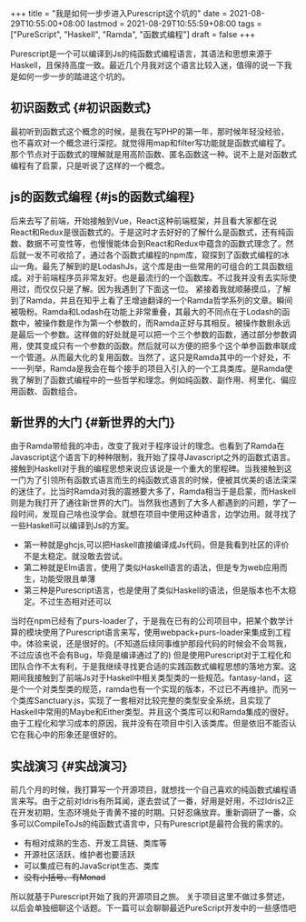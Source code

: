+++
title = "我是如何一步步进入Purescript这个坑的"
date = 2021-08-29T10:55:00+08:00
lastmod = 2021-08-29T10:55:59+08:00
tags = ["PureScript", "Haskell", "Ramda", "函数式编程"]
draft = false
+++

Purescript是一个可以编译到Js的纯函数式编程语言，其语法和思想来源于Haskell，且保持高度一致。最近几个月我对这个语言比较入迷，值得的说一下我是如何一步一步的踏进这个坑的。

<!--more-->


## 初识函数式 {#初识函数式}

最初听到函数式这个概念的时候，是我在写PHP的第一年，那时候年轻没经验，也不喜欢对一个概念进行深挖。就觉得用map和filter写功能就是函数式编程了。那个节点对于函数式的理解就是用高阶函数、匿名函数这一种。说不上是对函数式编程有了启蒙，只是听说了这样的一个概念。


## js的函数式编程 {#js的函数式编程}

后来去写了前端，开始接触到Vue，React这种前端框架，并且看大家都在说React和Redux是很函数式的。于是这时才去好好的了解什么是函数式，还有纯函数、数据不可变性等，也慢慢能体会到React和Redux中蕴含的函数式理念了。然后就一发不可收拾了，通过各个函数式编程的npm库，窥探到了函数式编程的冰山一角。最先了解到的是LodashJs，这个库是由一些常用的可组合的工具函数组成。对于前端程序员非常友好。也是最流行的一个函数库。不过我并没有去实际使用过，而仅仅只是了解。因为我遇到了下面这一位。 紧接着我就顺藤摸瓜，了解到了Ramda，并且在知乎上看了王增迪翻译的一个Ramda哲学系列的文章。瞬间被吸粉。Ramda和Lodash在功能上非常重叠，其最大的不同点在于Lodash的函数中，被操作数是作为第一个参数的，而Ramda正好与其相反。被操作数剧永远是最后一个参数。这样做的好处就是可以把一个三个参数的函数，通过部分参数调用，使其变成只有一个参数的函数。然后就可以方便的把多个这个单参函数串联成一个管道。从而最大化的复用函数。当然了，这只是Ramda其中的一个好处，不一一列举，Ramda是我会在每个接手的项目入引入的一个工具类库。是Ramda使我了解到了函数式编程中的一些哲学和理念。例如纯函数、副作用、柯里化、偏应用函数、函数组合。


## 新世界的大门 {#新世界的大门}

由于Ramda带给我的冲击，改变了我对于程序设计的理念。也看到了Ramda在Javascript这个语言下的种种限制，我开始了探寻Javascript之外的函数式语言。接触到Haskell对于我的编程思想来说应该说是一个重大的里程碑。当我接触到这一门为了引领所有函数式语言而生的纯函数式语言的时候，便被其优美的语法深深的迷住了。比当时Ramda对我的震撼要大多了，Ramda相当于是启蒙，而Haskell则是为我打开了通往新世界的大门。当然我也遇到了大多人都遇到的问题，学了一段时间，发现自己啥也没学会。就想在项目中使用这种语言，边学边用。就寻找了一些Haskell可以编译到Js的方案。

-   第一种就是ghcjs,可以把Haskell直接编译成Js代码，但是我看到社区的评价不是太稳定。就没敢去尝试。
-   第二种就是Elm语言，使用了类似Haskell语言的语法，但是专为web应用而生，功能受限且单薄
-   第三种是Purescript语言，也是使用了类似Haskell的语法，但是版本也不太稳定。不过生态相对还可以

当时在npm已经有了purs-loader了，于是我在已有的公司项目中，把某个数学计算的模块使用了Purescript语言来写，使用webpack+purs-loader来集成到工程中。体验来说，还是很好的。(不知道后续同事维护那段代码的时候会不会骂我，不过应该也不会有Bug，毕竟是编译通过了的)
但是使用Purescript对于工程化和团队合作不太有利，于是我继续寻找更合适的实践函数式编程思想的落地方案。这期间我接触到了前端Js对于Haskell中相关类型类的一些规范。fantasy-land，这是个一个对类型类的规范，ramda也有一个实现的版本，不过已不再维护。而另一个类库Sanctuary.js，实现了一套相对比较完整的类型安全系统，且实现了Haskell中常用的Maybe和Either类型。并且这个类库可以和Ramda集成的很好。由于工程化和学习成本的原因，我并没有在项目中引入该类库。但是依旧不能否认它在我心中的形象还是很好的。


## 实战演习 {#实战演习}

前几个月的时候，我打算写一个开源项目，就想找一个自己喜欢的纯函数式编程语言来写。由于之前对Idris有所耳闻，遂去尝试了一番，好用是好用，不过Idris2正在开发初期，生态环境处于青黄不接的时期。只好忍痛放弃。重新调研了一番，众多可以CompileToJs的纯函数式语言中，只有Purescript是最符合我的需求的。

-   有相对成熟的生态、开发工具链、类库等
-   开源社区活跃，维护者也要活跃
-   可以集成已有的JavaScript生态、类库
-   ~~没有小括号、有Monad~~

所以就基于Purescript开始了我的开源项目之旅。 关于项目这里不做过多赘述，以后会单独细聊这个话题。下一篇可以会聊聊最近PureScript开发中的一些感悟吧
